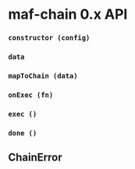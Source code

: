 # maf-chain 0.x API


### `constructor (config)`

### `data`

### `mapToChain (data)`

### `onExec (fn)`

### `exec ()`

### `done ()`


## ChainError
